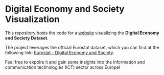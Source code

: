 
# Digital Economy and Society Visualization  

This repository hosts the code for a [website](https://reganovalisa.github.io/EU_Digital_Economy_Visualization/) visualizing the **Digital Economy and Society Dataset**.  

The project leverages the official Eurostat dataset, which you can find at the following link: [Eurostat - Digital Economy and Society](https://ec.europa.eu/eurostat/web/digital-economy-and-society).  

Feel free to expolre it and gain some insights into the information and communication technologies (ICT) sector across Europe!  
